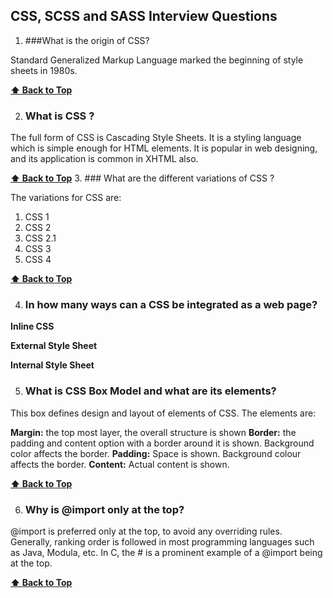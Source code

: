  ## CSS, SCSS and SASS Interview Questions

1. ###What is the origin of CSS?

Standard Generalized Markup Language marked the beginning of style sheets in 1980s.

 **[⬆ Back to Top](#table-of-contents)**

2. ### What is CSS ?

The full form of CSS is Cascading Style Sheets. It is a styling language which is simple enough for HTML elements. It is popular in web designing, and its application is common in XHTML also.

 **[⬆ Back to Top](#table-of-contents)**
3. ### What are the different variations of CSS ?

The variations for CSS are:
  1. CSS 1
  2. CSS 2
  3. CSS 2.1
  4. CSS 3
  5. CSS 4
  
   **[⬆ Back to Top](#table-of-contents)**
   
4. ### In how many ways can a CSS be integrated as a web page?
 **Inline CSS**
 
 **External Style Sheet**
 
 **Internal Style Sheet**
 
5. ### What is CSS Box Model and what are its elements?

This box defines design and layout of elements of CSS. The elements are:

**Margin:** the top most layer, the overall structure is shown
**Border:** the padding and content option with a border around it is shown.  Background color affects the border.
**Padding:** Space is shown. Background colour affects the border.
**Content:** Actual content is shown.

 **[⬆ Back to Top](#table-of-contents)**
 
6. ### Why is @import only at the top?

@import is preferred only at the top, to avoid any overriding rules. Generally, ranking order is followed in most programming languages such as Java, Modula, etc. In C, the # is a prominent example of a @import being at the top.


   **[⬆ Back to Top](#table-of-contents)**
